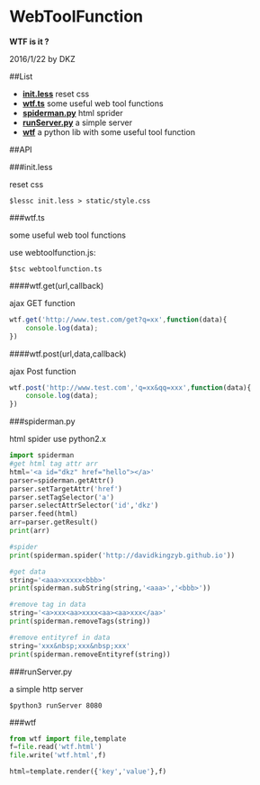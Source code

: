 # WebToolFunction

**WTF is it ?**

2016/1/22 by DKZ



##List


- [**init.less**](#initless) reset css
- [**wtf.ts**](#wtfts) some useful web tool functions
- [**spiderman.py**](#spidermanpy) html sprider
- [**runServer.py**](#runserverpy) a simple server
- [**wtf**](#wtf) a python lib with some useful tool function


##API

###init.less

reset css

	$lessc init.less > static/style.css

###wtf.ts

some useful web tool functions

use webtoolfunction.js:

	$tsc webtoolfunction.ts
	
####wtf.get(url,callback)

ajax GET function

```js
wtf.get('http://www.test.com/get?q=xx',function(data){
	console.log(data);
})
```
	
####wtf.post(url,data,callback)

ajax Post function

```js
wtf.post('http://www.test.com','q=xx&qq=xxx',function(data){
	console.log(data);
})
```

###spiderman.py

html spider use python2.x

```py
import spiderman
#get html tag attr arr
html='<a id="dkz" href="hello"></a>'
parser=spiderman.getAttr()
parser.setTargetAttr('href')
parser.setTagSelector('a')
parser.selectAttrSelector('id','dkz')
parser.feed(html)
arr=parser.getResult()
print(arr)

#spider
print(spiderman.spider('http://davidkingzyb.github.io'))

#get data
string='<aaa>xxxxx<bbb>'
print(spiderman.subString(string,'<aaa>','<bbb>'))

#remove tag in data
string='<a>xxx<aa>xxxx<aa><aa>xxx</aa>'
print(spiderman.removeTags(string))

#remove entityref in data
string='xxx&nbsp;xxx&nbsp;xxx'
print(spiderman.removeEntityref(string))
```
    
###runServer.py

a simple http server

	$python3 runServer 8080
	
###wtf

```py
from wtf import file,template
f=file.read('wtf.html')
file.write('wtf.html',f)

html=template.render({'key','value'},f)
```